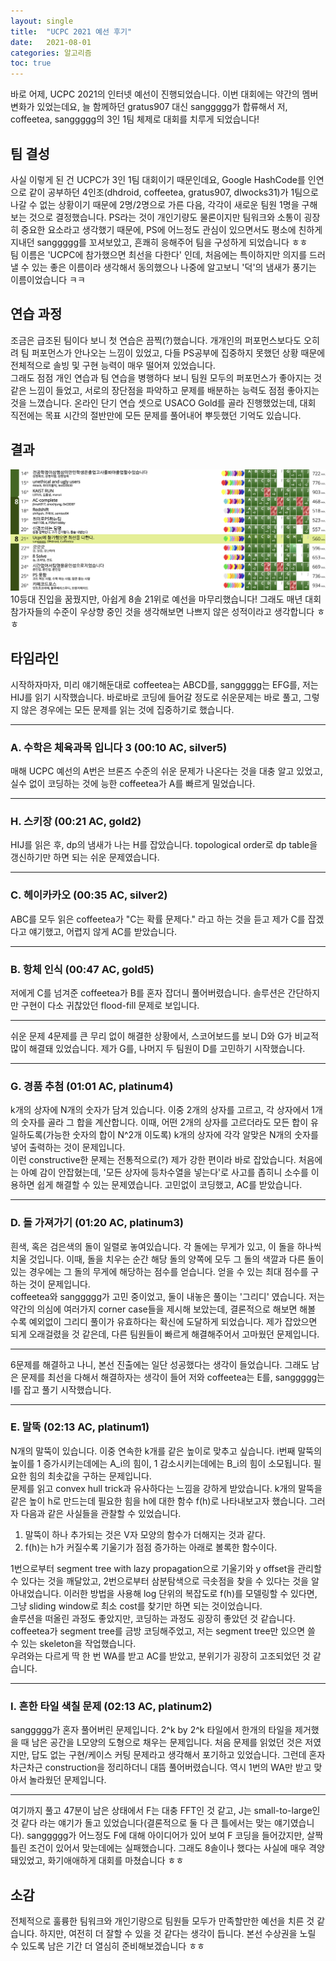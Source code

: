 ```yaml
---
layout: single
title:  "UCPC 2021 예선 후기"
date:   2021-08-01
categories: 알고리즘
toc: true
---
```




바로 어제, UCPC 2021의 인터넷 예선이 진행되었습니다. 이번 대회에는 약간의 멤버 변화가 있었는데요, 늘 함께하던 gratus907 대신 sanggggg가 합류해서 저, coffeetea, sanggggg의 3인 1팀 체제로 대회를 치루게 되었습니다!  

## 팀 결성
사실 이렇게 된 건 UCPC가 3인 1팀 대회이기 때문인데요, Google HashCode를 인연으로 같이 공부하던 4인조(dhdroid, coffeetea, gratus907, dlwocks31)가 1팀으로 나갈 수 없는 상황이기 때문에 2명/2명으로 가른 다음, 각각이 새로운 팀원 1명을 구해보는 것으로 결정했습니다.  PS라는 것이 개인기량도 물론이지만 팀워크와 소통이 굉장히 중요한 요소라고 생각했기 때문에, PS에 어느정도 관심이 있으면서도 평소에 친하게 지내던 sanggggg를 꼬셔보았고, 흔쾌히 응해주어 팀을 구성하게 되었습니다 ㅎㅎ   
팀 이름은 'UCPC에 참가했으면 최선을 다한다' 인데, 처음에는 특이하지만 의지를 드러낼 수 있는 좋은 이름이라 생각해서 동의했으나 나중에 알고보니 '덕'의 냄새가 풍기는 이름이었습니다 ㅋㅋ


## 연습 과정
조금은 급조된 팀이다 보니 첫 연습은 끔찍(?)했습니다. 개개인의 퍼포먼스보다도 오히려 팀 퍼포먼스가 안나오는 느낌이 있었고, 다들 PS공부에 집중하지 못했던 상황 때문에 전체적으로 솔빙 및 구현 능력이 매우 떨어져 있었습니다.   
그래도 점점 개인 연습과 팀 연습을 병행하다 보니 팀원 모두의 퍼포먼스가 좋아지는 것 같은 느낌이 들었고, 서로의 장단점을 파악하고 문제를 배분하는 능력도 점점 좋아지는 것을 느꼈습니다. 온라인 단기 연습 셋으로 USACO Gold를 골라 진행했었는데, 대회 직전에는 목표 시간의 절반만에 모든 문제를 풀어내어 뿌듯했던 기억도 있습니다.

## 결과
![result](/assets/images/210805/result.png)  
10등대 진입을 꿈꿨지만, 아쉽게 8솔 21위로 예선을 마무리했습니다! 그래도 매년 대회 참가자들의 수준이 우상향 중인 것을 생각해보면 나쁘지 않은 성적이라고 생각합니다 ㅎㅎ

## 타임라인
시작하자마자, 미리 얘기해둔대로 coffeetea는 ABCD를, sanggggg는 EFG를, 저는 HIJ를 읽기 시작했습니다. 바로바로 코딩에 들어갈 정도로 쉬운문제는 바로 풀고, 그렇지 않은 경우에는 모든 문제를 읽는 것에 집중하기로 했습니다.    

---

### A. 수학은 체육과목 입니다 3 (00:10 AC, silver5)
매해 UCPC 예선의 A번은 브론즈 수준의 쉬운 문제가 나온다는 것을 대충 알고 있었고, 실수 없이 코딩하는 것에 능한 coffeetea가 A를 빠르게 밀었습니다.

---

### H. 스키장 (00:21 AC, gold2)
HIJ를 읽은 후, dp의 냄새가 나는 H를 잡았습니다. topological order로 dp table을 갱신하기만 하면 되는 쉬운 문제였습니다.  

---

### C. 헤이카카오 (00:35 AC, silver2)
ABC를 모두 읽은 coffeetea가 "C는 확률 문제다." 라고 하는 것을 듣고 제가 C를 잡겠다고 얘기했고, 어렵지 않게 AC를 받았습니다. 

---

### B. 항체 인식 (00:47 AC, gold5)
저에게 C를 넘겨준 coffeetea가 B를 혼자 잡더니 풀어버렸습니다. 솔루션은 간단하지만 구현이 다소 귀찮았던 flood-fill 문제로 보입니다.

---

쉬운 문제 4문제를 큰 무리 없이 해결한 상황에서, 스코어보드를 보니 D와 G가 비교적 많이 해결돼 있었습니다. 제가 G를, 나머지 두 팀원이 D를 고민하기 시작했습니다.

--- 

### G. 경품 추첨 (01:01 AC, platinum4)
k개의 상자에 N개의 숫자가 담겨 있습니다. 이중 2개의 상자를 고르고, 각 상자에서 1개의 숫자를 골라 그 합을 계산합니다. 이때, 어떤 2개의 상자를 고르더라도 모든 합이 유일하도록(가능한 숫자의 합이 N^2개 이도록) k개의 상자에 각각 알맞은 N개의 숫자를 넣어 출력하는 것이 문제입니다.  
이런 constructive한 문제는 전통적으로(?) 제가 강한 편이라 바로 잡았습니다. 처음에는 아예 감이 안잡혔는데, '모든 상자에 등차수열을 넣는다'로 사고를 좁히니 소수를 이용하면 쉽게 해결할 
수 있는 문제였습니다. 고민없이 코딩했고, AC를 받았습니다.

---

### D. 돌 가져가기 (01:20 AC, platinum3)
흰색, 혹은 검은색의 돌이 일렬로 놓여있습니다. 각 돌에는 무게가 있고, 이 돌을 하나씩 치울 것입니다. 이때, 돌을 치우는 순간 해당 돌의 양쪽에 모두 그 돌의 색깔과 다른 돌이 있는 경우에는 그 돌의 무게에 해당하는 점수를 얻습니다. 얻을 수 있는 최대 점수를 구하는 것이 문제입니다.  
coffeetea와 sanggggg가 고민 중이었고, 둘이 내놓은 풀이는 '그리디' 였습니다. 저는 약간의 의심에 여러가지 corner case들을 제시해 보았는데, 결론적으로 해보면 해볼 수록 예외없이 그리디 풀이가 유효하다는 확신에 도달하게 되었습니다. 제가 잡았으면 되게 오래걸렸을 것 같은데, 다른 팀원들이 빠르게 해결해주어서 고마웠던 문제입니다.

---

6문제를 해결하고 나니, 본선 진출에는 일단 성공했다는 생각이 들었습니다. 그래도 남은 문제를 최선을 다해서 해결하자는 생각이 들어 저와 coffeetea는 E를, sanggggg는 I를 잡고 풀기 시작했습니다.

---

### E. 말뚝 (02:13 AC, platinum1)
N개의 말뚝이 있습니다. 이중 연속한 k개를 같은 높이로 맞추고 싶습니다. i번째 말뚝의 높이를 1 증가시키는데에는 A_i의 힘이, 1 감소시키는데에는 B_i의 힘이 소모됩니다. 필요한 힘의 최솟값을 구하는 문제입니다.  
문제를 읽고 convex hull trick과 유사하다는 느낌을 강하게 받았습니다. k개의 말뚝을 같은 높이 h로 만드는데 필요한 힘을 h에 대한 함수 f(h)로 나타내보고자 했습니다. 그러자 다음과 같은 사실들을 관찰할 수 있었습니다.

1. 말뚝이 하나 추가되는 것은 V자 모양의 함수가 더해지는 것과 같다.
2. f(h)는 h가 커질수록 기울기가 점점 증가하는 아래로 볼록한 함수이다.

1번으로부터 segment tree with lazy propagation으로 기울기와 y offset을 관리할 수 있다는 것을 깨달았고, 2번으로부터 삼분탐색으로 극솟점을 찾을 수 있다는 것을 알아내었습니다.  이러한 방법을 사용해 log 단위의 복잡도로 f(h)를 모델링할 수 있다면, 그냥 sliding window로 최소 cost를 찾기만 하면 되는 것이었습니다.  
솔루션을 떠올린 과정도 좋았지만, 코딩하는 과정도 굉장히 좋았던 것 같습니다. coffeetea가 segment tree를 금방 코딩해주었고, 저는 segment tree만 있으면 쓸 수 있는 skeleton을 작업했습니다.  
우려와는 다르게 딱 한 번 WA를 받고 AC를 받았고, 분위기가 굉장히 고조되었던 것 같습니다.

---

### I. 흔한 타일 색칠 문제 (02:13 AC, platinum2)
sanggggg가 혼자 풀어버린 문제입니다. 2^k by 2^k 타일에서 한개의 타일을 제거했을 때 남은 공간을 L모양의 도형으로 채우는 문제입니다. 처음 문제를 읽었던 것은 저였지만, 답도 없는 구현/케이스 커팅 문제라고 생각해서 포기하고 있었습니다. 그런데 혼자 차근차근 construction을 정리하더니 대뜸 풀어버렸습니다. 역시 1번의 WA만 받고 맞아서 놀라웠던 문제입니다.

---

여기까지 풀고 47분이 남은 상태에서 F는 대충 FFT인 것 같고, J는 small-to-large인 것 같다 라는 얘기가 돌고 있었습니다(결론적으로 둘 다 큰 틀에서는 맞는 얘기였습니다). sanggggg가 어느정도 F에 대해 아이디어가 있어 보여 F 코딩을 들어갔지만, 살짝 틀린 조건이 있어서 맞는데에는 실패했습니다. 그래도 8솔이나 했다는 사실에 매우 격양돼있었고, 화기애애하게 대회를 마쳤습니다 ㅎㅎ

## 소감
전체적으로 훌륭한 팀워크와 개인기량으로 팀원들 모두가 만족할만한 예선을 치른 것 같습니다. 하지만, 여전히 더 잘할 수 있을 것 같다는 생각이 듭니다. 본선 수상권을 노릴 수 있도록 남은 기간 더 열심히 준비해보겠습니다 ㅎㅎ